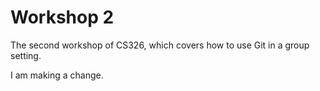 # Workshop 2

The second workshop of CS326, which covers how to use Git in a group setting.

I am making a change.

